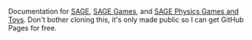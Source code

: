 Documentation for <a href="https://Ian-Parberry.github.io/sage-docs/sage">SAGE</a>,
<a href="https://Ian-Parberry.github.io/sage-docs/introgames">SAGE Games</a>,
and
<a href="https://Ian-Parberry.github.io/sage-docs/introphysics">SAGE Physics Games and Toys</a>.
Don't bother cloning this, it's only made public so I can get GitHub Pages
for free.
